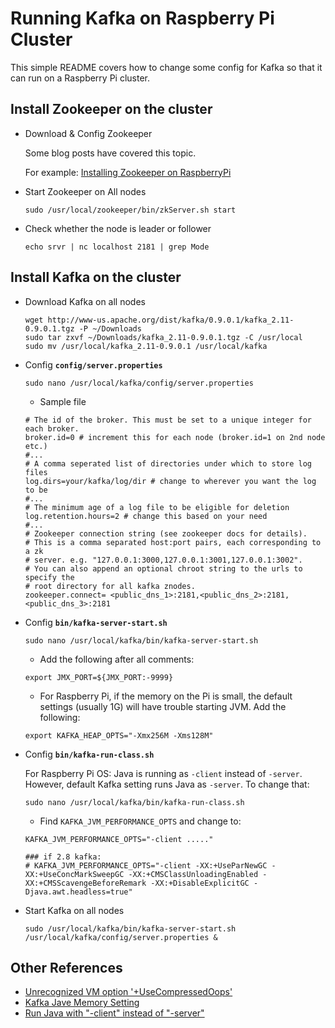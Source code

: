 # Running Kafka on Raspberry Pi Cluster

This simple README covers how to change some config for Kafka so that it can run on a Raspberry Pi cluster.

## Install Zookeeper on the cluster

- Download & Config Zookeeper
	
	Some blog posts have covered this topic. 
	
	For example: [Installing Zookeeper on RaspberryPi](https://gist.github.com/acsheller/6653072)

- Start Zookeeper on All nodes

	```
	sudo /usr/local/zookeeper/bin/zkServer.sh start
	```

- Check whether the node is leader or follower

	```
	echo srvr | nc localhost 2181 | grep Mode
	```
	
## Install Kafka on the cluster

- Download Kafka on all nodes

	```
	wget http://www-us.apache.org/dist/kafka/0.9.0.1/kafka_2.11-0.9.0.1.tgz -P ~/Downloads
	sudo tar zxvf ~/Downloads/kafka_2.11-0.9.0.1.tgz -C /usr/local
	sudo mv /usr/local/kafka_2.11-0.9.0.1 /usr/local/kafka
	
	```

- Config **```config/server.properties```**

	```
	sudo nano /usr/local/kafka/config/server.properties
	```
	
	* Sample file
	
	```
	# The id of the broker. This must be set to a unique integer for each broker.
	broker.id=0 # increment this for each node (broker.id=1 on 2nd node etc.)
	#...
	# A comma seperated list of directories under which to store log files
	log.dirs=your/kafka/log/dir # change to wherever you want the log to be
	#...
	# The minimum age of a log file to be eligible for deletion
	log.retention.hours=2 # change this based on your need
	#...
	# Zookeeper connection string (see zookeeper docs for details).
	# This is a comma separated host:port pairs, each corresponding to a zk
	# server. e.g. "127.0.0.1:3000,127.0.0.1:3001,127.0.0.1:3002".
	# You can also append an optional chroot string to the urls to specify the
	# root directory for all kafka znodes.
	zookeeper.connect= <public_dns_1>:2181,<public_dns_2>:2181,<public_dns_3>:2181
	```
	
- Config **```bin/kafka-server-start.sh```**

	```
	sudo nano /usr/local/kafka/bin/kafka-server-start.sh
	```
	
	* Add the following after all comments:

	```
	export JMX_PORT=${JMX_PORT:-9999}
	``` 
	
	* For Raspberry Pi, if the memory on the Pi is small, the default settings (usually 1G) will have trouble starting JVM. Add the following:
	
	```
	export KAFKA_HEAP_OPTS="-Xmx256M -Xms128M" 
	```
	
- Config **```bin/kafka-run-class.sh```**
	
	For Raspberry Pi OS: Java is running as ```-client``` instead of ```-server```. However, default Kafka setting runs Java as ```-server```. To change that:

	```
	sudo nano /usr/local/kafka/bin/kafka-run-class.sh
	```
	
	* Find ```KAFKA_JVM_PERFORMANCE_OPTS``` and change to:
	
	```
	KAFKA_JVM_PERFORMANCE_OPTS="-client ....."
	
	### if 2.8 kafka:
	# KAFKA_JVM_PERFORMANCE_OPTS="-client -XX:+UseParNewGC -XX:+UseConcMarkSweepGC -XX:+CMSClassUnloadingEnabled -XX:+CMSScavengeBeforeRemark -XX:+DisableExplicitGC -Djava.awt.headless=true"
	```
	
- Start Kafka on all nodes

	```
	sudo /usr/local/kafka/bin/kafka-server-start.sh /usr/local/kafka/config/server.properties &
	```
	
## Other References

- [Unrecognized VM option '+UseCompressedOops'](http://stackoverflow.com/questions/22325364/unrecognized-vm-option-usecompressedoops-when-running-kafka-from-my-ubuntu-in)
- [Kafka Jave Memory Setting](http://stackoverflow.com/questions/21448907/kafka-8-and-memory-there-is-insufficient-memory-for-the-java-runtime-environme)
- [Run Java with "-client" instead of "-server"](http://blog.arungupta.me/wildfly-on-raspberry-pi-techtip-24/)
